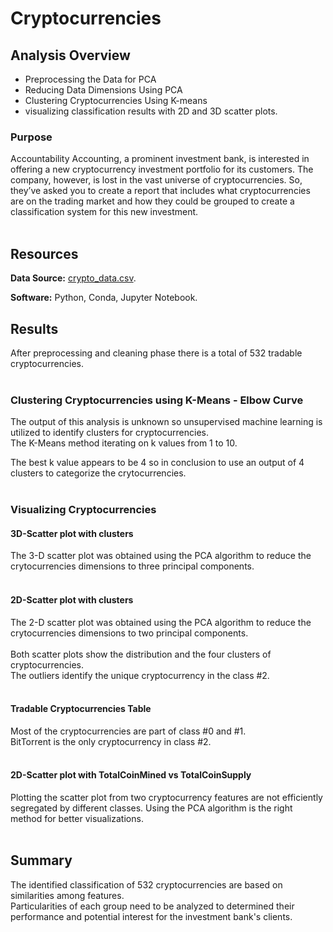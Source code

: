 # Cryptocurrencies

## Analysis Overview

- Preprocessing the Data for PCA
- Reducing Data Dimensions Using PCA
- Clustering Cryptocurrencies Using K-means
- visualizing classification results with 2D and 3D scatter plots.

### Purpose 
Accountability Accounting, a prominent investment bank, is interested in offering a new cryptocurrency investment portfolio for its customers. The company, however, is lost in the vast universe of cryptocurrencies. So, they’ve asked you to create a report that includes what cryptocurrencies are on the trading market and how they could be grouped to create a classification system for this new investment.
<br><br>

## Resources
**Data Source:** [crypto_data.csv](https://github.com/CGFS93/Cryptocurrencies/blob/main/Resources/crypto_data.csv).

**Software:** Python, Conda, Jupyter Notebook.


## Results
After preprocessing and cleaning phase there is a total of 532 tradable cryptocurrencies.
<br><br>

### Clustering Cryptocurrencies using K-Means - Elbow Curve
The output of this analysis is unknown so unsupervised machine learning is utilized to identify clusters for cryptocurrencies.\
The K-Means method iterating on k values from 1 to 10. 

The best k value appears to be 4 so in conclusion to use an output of 4 clusters to categorize the crytocurrencies.
<br><br>

### Visualizing Cryptocurrencies
#### 3D-Scatter plot with clusters

The 3-D scatter plot was obtained using the PCA algorithm to reduce the crytocurrencies dimensions to three principal components.
<br><br>

#### 2D-Scatter plot with clusters

The 2-D scatter plot was obtained using the PCA algorithm to reduce the crytocurrencies dimensions to two principal components.
<br><br>
Both scatter plots show the distribution and the four clusters of cryptocurrencies.<br>
The outliers identify the unique cryptocurrency in the class #2.
<br><br>

#### Tradable Cryptocurrencies Table

Most of the cryptocurrencies are part of class #0 and #1.<br>
BitTorrent is the only cryptocurrency in class #2.
<br><br>

#### 2D-Scatter plot with TotalCoinMined vs TotalCoinSupply

Plotting the scatter plot from two cryptocurrency features are not efficiently segregated by different classes. Using the PCA algorithm is the right method for better visualizations.
<br><br>

## Summary
The identified classification of 532 cryptocurrencies are based on similarities among features.\
Particularities of each group need to be analyzed to determined their performance and potential interest for the investment bank's clients.
